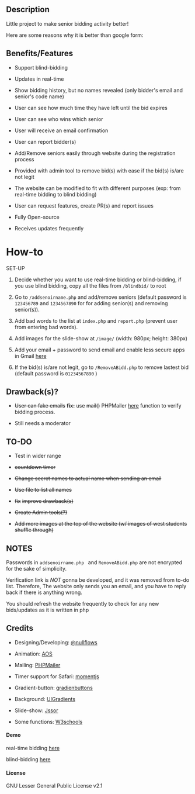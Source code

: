 ## Description 

Little project to make senior bidding activity better!

Here are some reasons why it is better than google form:

## Benefits/Features

+ Support blind-bidding

+ Updates in real-time

+ Show bidding history, but no names revealed (only bidder's email and senior's code name)

+ User can see how much time they have left until the bid expires

+ User can see who wins which senior

+ User will receive an email confirmation 

+ User can report bidder(s)

+ Add/Remove seniors easily through website during the registration process

+ Provided with admin tool to remove bid(s) with ease if the bid(s) is/are not legit 

+ The website can be modified to fit with different purposes (exp: from real-time bidding to blind bidding)

+ User can request features, create PR(s) and report issues

+ Fully Open-source

+ Receives updates frequently 

# How-to

SET-UP

1. Decide whether you want to use real-time bidding or blind-bidding, if you use blind bidding, copy all the files from ```/blindbid/``` to root

2. Go to ```/addsenoirname.php``` and add/remove seniors (default password is ```123456789```  and ```1234567890``` for for adding senior(s) and removing senior(s)).

3. Add bad words to the list at ```index.php``` and ```report.php``` (prevent user from entering bad words). 

4. Add images for the slide-show at ```/image/``` (width: 980px; height: 380px)

5. Add your email + password to send email and enable less secure apps in Gmail [here](https://support.google.com/accounts/answer/6010255?hl=en)

6. If the bid(s) is/are not legit, go to ``` /RemoveABidd.php ``` to remove lastest bid (default password is ```01234567890``` ) 

## Drawback(s)?

+ ~~User can fake emails~~
**fix:**
use ~~mail()~~ PHPMailer [here](https://github.com/PHPMailer/PHPMailer) function to verify bidding process. 

+ Still needs a moderator

## TO-DO

+ Test in wider range

+ ~~countdown timer~~

+ ~~Change secret names to actual name when sending an email~~

+ ~~Use file to list all names~~

+ ~~fix~~ ~~improve drawback(s)~~

+ ~~Create Admin tools(?)~~

+ ~~Add more images at the top of the website (w/ images of west students shuffle through)~~

## NOTES

Passwords in ```addsenoirname.php ``` and ``` RemoveABidd.php ``` are not encrypted for the sake of simplicity.

Verification link is _NOT_ gonna be developed, and it was removed from to-do list. Therefore, The website only sends you an email,
and you have to reply back if there is anything wrong.

You should refresh the website frequently to check for any new bids/updates as it is written in php 

## Credits

+ Designing/Developing: [@nullflows](https://github.com/nullflows)

+ Animation: [AOS](https://michalsnik.github.io/aos/) 

+ Mailing: [PHPMailer](https://github.com/PHPMailer/PHPMailer) 

+ Timer support for Safari: [momentjs](https://momentjs.com/)

+ Gradient-button: [gradienbuttons](https://gradientbuttons.colorion.co/)

+ Background: [UIGradients](https://uigradients.com/#Terminal)

+ Slide-show: [Jssor](https://www.jssor.com/)

+ Some functions: [W3schools](https://www.w3schools.com/)

#### Demo 

real-time bidding [here](https://rentingseniorbynull.000webhostapp.com/)

blind-bidding [here](https://seniorrentingblind.000webhostapp.com)

#### License

GNU Lesser General Public License v2.1



